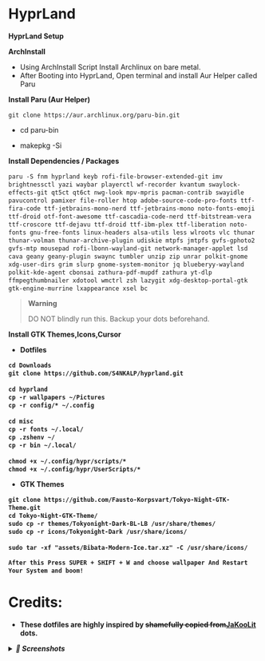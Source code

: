 # HyprLand
<b> HyprLand Setup  </b>

<b> ArchInstall </b>
* Using ArchInstall Script Install Archlinux on bare metal.
* After Booting into HyprLand, Open terminal and install Aur Helper called Paru

<b> Install Paru (Aur Helper)</b>

```
git clone https://aur.archlinux.org/paru-bin.git
```
* cd paru-bin

* makepkg -Si


<b>Install Dependencies / Packages </b>

```
paru -S fnm hyprland keyb rofi-file-browser-extended-git imv brightnessctl yazi waybar playerctl wf-recorder kvantum swaylock-effects-git qt5ct qt6ct nwg-look mpv-mpris pacman-contrib swayidle pavucontrol pamixer file-roller htop adobe-source-code-pro-fonts ttf-fira-code ttf-jetbrains-mono-nerd ttf-jetbrains-mono noto-fonts-emoji ttf-droid otf-font-awesome ttf-cascadia-code-nerd ttf-bitstream-vera ttf-croscore ttf-dejavu ttf-droid ttf-ibm-plex ttf-liberation noto-fonts gnu-free-fonts linux-headers alsa-utils less wlroots vlc thunar thunar-volman thunar-archive-plugin udiskie mtpfs jmtpfs gvfs-gphoto2 gvfs-mtp mousepad rofi-lbonn-wayland-git network-manager-applet lsd cava geany geany-plugin swaync tumbler unzip zip unrar polkit-gnome xdg-user-dirs grim slurp gnome-system-monitor jq blueberyy-wayland polkit-kde-agent cbonsai zathura-pdf-mupdf zathura yt-dlp ffmpegthumbnailer xdotool wmctrl zsh lazygit xdg-desktop-portal-gtk gtk-engine-murrine lxappearance xsel bc
```

> **Warning**
>
> DO NOT blindly run this. Backup your dots beforehand.

<b> Install GTK Themes,Icons,Cursor


* Dotfiles

```
cd Downloads
git clone https://github.com/S4NKALP/hyprland.git

cd hyprland
cp -r wallpapers ~/Pictures
cp -r config/* ~/.config

cd misc
cp -r fonts ~/.local/
cp .zshenv ~/
cp -r bin ~/.local/

chmod +x ~/.config/hypr/scripts/*
chmod +x ~/.config/hypr/UserScripts/*
```

* GTK Themes

 ```
git clone https://github.com/Fausto-Korpsvart/Tokyo-Night-GTK-Theme.git
cd Tokyo-Night-GTK-Theme/
sudo cp -r themes/Tokyonight-Dark-BL-LB /usr/share/themes/
sudo cp -r icons/Tokyonight-Dark /usr/share/icons/

sudo tar -xf "assets/Bibata-Modern-Ice.tar.xz" -C /usr/share/icons/
```

```
After this Press SUPER + SHIFT + W and choose wallpaper And Restart Your System and boom!
```

# Credits:
- These dotfiles are highly inspired by ~~shamefully copied from~~[JaKooLit](https://github.com/JaKooLit/Hyprland-Dots) dots.

<details>
<summary><i>
📸 Screenshots
</i></summary>
<img src="assets/Rice.png">
<img src="assets/RofiLauncher.png">
<img src="assets/RofiEmoji.png">
<img src="assets/RofiNotes.png">
<img src="assets/RofiTmux.png">
<img src="assets/RofiWallpaper.png">
<img src="assets/RofiMusic.png">
<img src="assets/RofiMusicControl.png">
<img src="assets/ScreenRecorder.png">
<img src="assets/RofiPowermenu.png">
<img src="assets/Keybinds.png">
<img scr="assets/RofiTodoList.png">
<img scr="assets/QuickLink.png">
</details>

